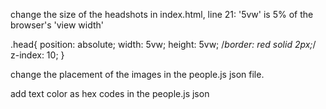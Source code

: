 change the size of the headshots in index.html, line 21:
'5vw' is 5% of the browser's 'view width'

.head{
  position: absolute;
  width: 5vw;
  height: 5vw;
  /*border: red solid 2px;*/
  z-index: 10;
}


change the placement of the images in the people.js json file.

add text color as hex codes in the people.js json
